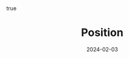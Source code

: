 ---
order: 6
title: Position
date: 2024-02-03
categories: [Data Mining, Social Media Analytics]
tags: [Data Mining, Social Media, Social Network, Graph]
math: true
description: >-
  Based on the lecture “Social Media Analytics (2023-2)” by Prof. Byoung Gu Choi, Dept. of Data Science, The Grad. School, Kookmin Univ.
image:
  path: /_post_refer_img/SocialMediaAnalytics/Thumbnail.jpg
---